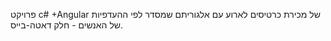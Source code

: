 פרויקט c# +Angular של מכירת כרטיסים לארוע עם אלגוריתם שמסדר לפי ההעדפיות של האנשים - חלק דאטה-בייס.

